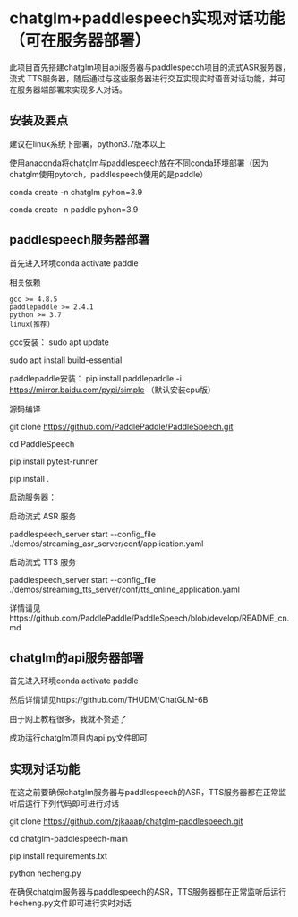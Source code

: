 
chatglm+paddlespeech实现对话功能（可在服务器部署）
===
此项目首先搭建chatglm项目api服务器与paddlespecch项目的流式ASR服务器，流式 TTS服务器，随后通过与这些服务器进行交互实现实时语音对话功能，并可在服务器端部署来实现多人对话。

安装及要点
--
建议在linux系统下部署，python3.7版本以上

使用anaconda将chatglm与paddlespeech放在不同conda环境部署（因为chatglm使用pytorch，paddlespeech使用的是paddle）

conda create -n chatglm pyhon=3.9

conda create -n paddle pyhon=3.9

paddlespeech服务器部署
--

首先进入环境conda activate paddle
 
相关依赖

    gcc >= 4.8.5
    paddlepaddle >= 2.4.1
    python >= 3.7
    linux(推荐)
gcc安装： 
sudo apt update

sudo apt install build-essential

paddlepaddle安装： pip install paddlepaddle -i https://mirror.baidu.com/pypi/simple （默认安装cpu版）


源码编译

git clone https://github.com/PaddlePaddle/PaddleSpeech.git

cd PaddleSpeech

pip install pytest-runner

pip install .

启动服务器：

启动流式 ASR 服务

paddlespeech_server start --config_file ./demos/streaming_asr_server/conf/application.yaml

启动流式 TTS 服务

paddlespeech_server start --config_file ./demos/streaming_tts_server/conf/tts_online_application.yaml

详情请见https://github.com/PaddlePaddle/PaddleSpeech/blob/develop/README_cn.md


chatglm的api服务器部署
--
首先进入环境conda activate paddle

然后详情请见https://github.com/THUDM/ChatGLM-6B

由于网上教程很多，我就不赘述了

成功运行chatglm项目内api.py文件即可

实现对话功能
--

在这之前要确保chatglm服务器与paddlespeech的ASR，TTS服务器都在正常监听后运行下列代码即可进行对话

git clone https://github.com/zjkaaap/chatglm-paddlespeech.git

cd chatglm-paddlespeech-main

pip install requirements.txt

python hecheng.py

在确保chatglm服务器与paddlespeech的ASR，TTS服务器都在正常监听后运行hecheng.py文件即可进行实时对话







